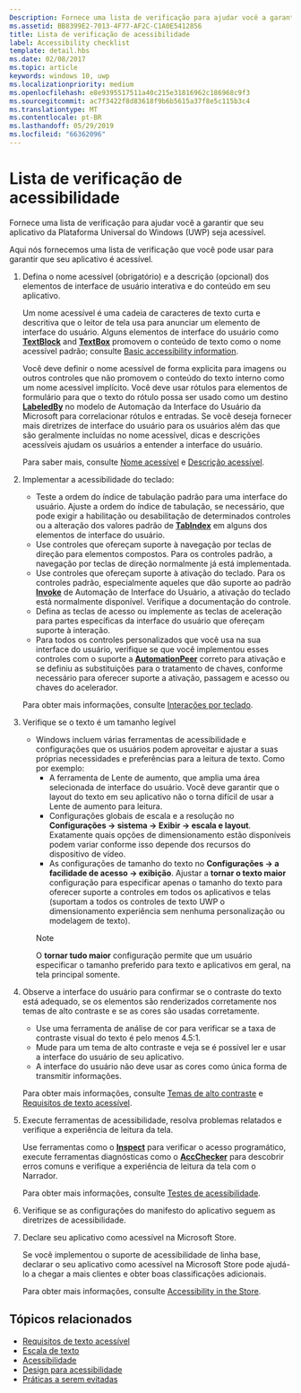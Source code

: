 ```yaml
---
Description: Fornece uma lista de verificação para ajudar você a garantir que seu aplicativo da Plataforma Universal do Windows (UWP) seja acessível.
ms.assetid: BB8399E2-7013-4F77-AF2C-C1A0E5412856
title: Lista de verificação de acessibilidade
label: Accessibility checklist
template: detail.hbs
ms.date: 02/08/2017
ms.topic: article
keywords: windows 10, uwp
ms.localizationpriority: medium
ms.openlocfilehash: e8e9395517511a40c215e31816962c186968c9f3
ms.sourcegitcommit: ac7f3422f8d83618f9b6b5615a37f8e5c115b3c4
ms.translationtype: MT
ms.contentlocale: pt-BR
ms.lasthandoff: 05/29/2019
ms.locfileid: "66362096"
---
```

# <a name="accessibility-checklist"></a>Lista de verificação de acessibilidade

Fornece uma lista de verificação para ajudar você a garantir que seu aplicativo da Plataforma Universal do Windows (UWP) seja acessível.

Aqui nós fornecemos uma lista de verificação que você pode usar para garantir que seu aplicativo é acessível.

1. Defina o nome acessível (obrigatório) e a descrição (opcional) dos elementos de interface de usuário interativa e do conteúdo em seu aplicativo.

    Um nome acessível é uma cadeia de caracteres de texto curta e descritiva que o leitor de tela usa para anunciar um elemento de interface do usuário. Alguns elementos de interface do usuário como [**TextBlock**](https://docs.microsoft.com/uwp/api/Windows.UI.Xaml.Controls.TextBlock) and [**TextBox**](https://docs.microsoft.com/uwp/api/Windows.UI.Xaml.Controls.TextBox) promovem o conteúdo de texto como o nome acessível padrão; consulte [Basic accessibility information](basic-accessibility-information.md#name_from_inner_text).

    Você deve definir o nome acessível de forma explicita para imagens ou outros controles que não promovem o conteúdo do texto interno como um nome acessível implícito. Você deve usar rótulos para elementos de formulário para que o texto do rótulo possa ser usado como um destino [**LabeledBy**](https://docs.microsoft.com/previous-versions/windows/silverlight/dotnet-windows-silverlight/ms591292(v%3Dvs.95)) no modelo de Automação da Interface do Usuário da Microsoft para correlacionar rótulos e entradas. Se você deseja fornecer mais diretrizes de interface do usuário para os usuários além das que são geralmente incluídas no nome acessível, dicas e descrições acessíveis ajudam os usuários a entender a interface do usuário.

    Para saber mais, consulte [Nome acessível](basic-accessibility-information.md#accessible_name) e [Descrição acessível](basic-accessibility-information.md).

2. Implementar a acessibilidade do teclado:

    * Teste a ordem do índice de tabulação padrão para uma interface do usuário. Ajuste a ordem do índice de tabulação, se necessário, que pode exigir a habilitação ou desabilitação de determinados controles ou a alteração dos valores padrão de [**TabIndex**](https://docs.microsoft.com/uwp/api/windows.ui.xaml.controls.control.tabindex) em alguns dos elementos de interface do usuário.
    * Use controles que ofereçam suporte à navegação por teclas de direção para elementos compostos. Para os controles padrão, a navegação por teclas de direção normalmente já está implementada.
    * Use controles que ofereçam suporte à ativação do teclado. Para os controles padrão, especialmente aqueles que dão suporte ao padrão [**Invoke**](https://docs.microsoft.com/uwp/api/Windows.UI.Xaml.Automation.Provider.IInvokeProvider) de Automação de Interface do Usuário, a ativação do teclado está normalmente disponível. Verifique a documentação do controle.
    * Defina as teclas de acesso ou implemente as teclas de aceleração para partes específicas da interface do usuário que ofereçam suporte à interação.
    * Para todos os controles personalizados que você usa na sua interface do usuário, verifique se que você implementou esses controles com o suporte a [**AutomationPeer**](https://docs.microsoft.com/uwp/api/Windows.UI.Xaml.Automation.Peers.AutomationPeer) correto para ativação e se definiu as substituições para o tratamento de chaves, conforme necessário para oferecer suporte a ativação, passagem e acesso ou chaves do acelerador.

    Para obter mais informações, consulte [Interações por teclado](https://docs.microsoft.com/windows/uwp/input-and-devices/keyboard-interactions).

3. Verifique se o texto é um tamanho legível

    * Windows incluem várias ferramentas de acessibilidade e configurações que os usuários podem aproveitar e ajustar a suas próprias necessidades e preferências para a leitura de texto. Como por exemplo:
        * A ferramenta de Lente de aumento, que amplia uma área selecionada de interface do usuário. Você deve garantir que o layout do texto em seu aplicativo não o torna difícil de usar a Lente de aumento para leitura.
        * Configurações globais de escala e a resolução no **Configurações -> sistema -> Exibir -> escala e layout**. Exatamente quais opções de dimensionamento estão disponíveis podem variar conforme isso depende dos recursos do dispositivo de vídeo.
        * As configurações de tamanho do texto no **Configurações -> a facilidade de acesso -> exibição**. Ajustar a **tornar o texto maior** configuração para especificar apenas o tamanho do texto para oferecer suporte a controles em todos os aplicativos e telas (suportam a todos os controles de texto UWP o dimensionamento experiência sem nenhuma personalização ou modelagem de texto).
        > [!NOTE]
        > O **tornar tudo maior** configuração permite que um usuário especificar o tamanho preferido para texto e aplicativos em geral, na tela principal somente.

4. Observe a interface do usuário para confirmar se o contraste do texto está adequado, se os elementos são renderizados corretamente nos temas de alto contraste e se as cores são usadas corretamente.

    * Use uma ferramenta de análise de cor para verificar se a taxa de contraste visual do texto é pelo menos 4.5:1.
    * Mude para um tema de alto contraste e veja se é possível ler e usar a interface do usuário de seu aplicativo.
    * A interface do usuário não deve usar as cores como única forma de transmitir informações.

    Para obter mais informações, consulte [Temas de alto contraste](high-contrast-themes.md) e [Requisitos de texto acessível](accessible-text-requirements.md).

5. Execute ferramentas de acessibilidade, resolva problemas relatados e verifique a experiência de leitura da tela.

    Use ferramentas como o [**Inspect**](https://docs.microsoft.com/windows/desktop/WinAuto/inspect-objects) para verificar o acesso programático, execute ferramentas diagnósticas como o [**AccChecker**](https://docs.microsoft.com/windows/desktop/WinAuto/ui-accessibility-checker) para descobrir erros comuns e verifique a experiência de leitura da tela com o Narrador.

    Para obter mais informações, consulte [Testes de acessibilidade](accessibility-testing.md).

6. Verifique se as configurações do manifesto do aplicativo seguem as diretrizes de acessibilidade.

7. Declare seu aplicativo como acessível na Microsoft Store.

    Se você implementou o suporte de acessibilidade de linha base, declarar o seu aplicativo como acessível na Microsoft Store pode ajudá-lo a chegar a mais clientes e obter boas classificações adicionais.

    Para obter mais informações, consulte [Accessibility in the Store](accessibility-in-the-store.md).

## <a name="related-topics"></a>Tópicos relacionados  

* [Requisitos de texto acessível](accessible-text-requirements.md)
* [Escala de texto](../input/text-scaling.md)
* [Acessibilidade](accessibility.md)
* [Design para acessibilidade](https://docs.microsoft.com/windows/uwp/accessibility/accessibility-overview)
* [Práticas a serem evitadas](practices-to-avoid.md)
